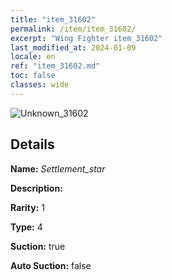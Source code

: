 ```yaml
---
title: "item_31602"
permalink: /item/item_31602/
excerpt: "Wing Fighter item_31602"
last_modified_at: 2024-01-09
locale: en
ref: "item_31602.md"
toc: false
classes: wide
---
```



 ![Unknown_31602](/images/item/Settlement_star_p.png)



## Details

 **Name:** *Settlement_star* 

 **Description:** 

 **Rarity:** 1 

 **Type:** 4 

 **Suction:** true 

 **Auto Suction:** false 


